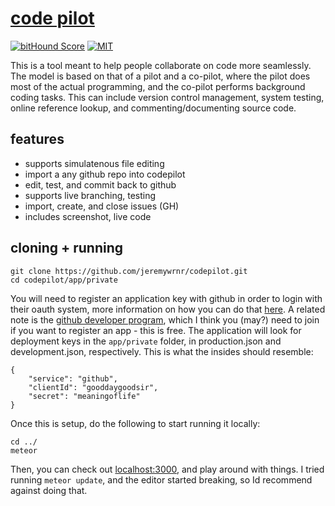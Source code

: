 [code pilot](http://codepilot.meteor.com)
=========================================

[![bitHound Score](https://www.bithound.io/github/jeremywrnr/codepilot/badges/score.svg)](https://www.bithound.io/github/jeremywrnr/codepilot)
[![MIT](https://img.shields.io/npm/l/alt.svg?style=flat)](http://mit-license.org)

This is a tool meant to help people collaborate on code more seamlessly. The
model is based on that of a pilot and a co-pilot, where the pilot does most of
the actual programming, and the co-pilot performs background coding tasks. This
can include version control management, system testing, online reference
lookup, and commenting/documenting source code.



## features

- supports simulatenous file editing
- import a any github repo into codepilot
- edit, test, and commit back to github
- supports live branching, testing
- import, create, and close issues (GH)
- includes screenshot, live code



## cloning + running

    git clone https://github.com/jeremywrnr/codepilot.git
    cd codepilot/app/private

You will need to register an application key with github in order to login with
their oauth system, more information on how you can do that [here][oauth]. A
related note is the [github developer program][devel], which I think you (may?)
need to join if you want to register an app - this is free. The application
will look for deployment keys in the `app/private` folder, in production.json
and development.json, respectively. This is what the insides should resemble:

    {
        "service": "github",
        "clientId": "gooddaygoodsir",
        "secret": "meaningoflife"
    }

Once this is setup, do the following to start running it locally:

    cd ../
    meteor

Then, you can check out [localhost:3000](http://localhost:3000), and play
around with things. I tried running `meteor update`, and the editor started
breaking, so Id recommend against doing that.



[devel]:https://developer.github.com/program/
[oauth]:https://developer.github.com/v3/oauth/

